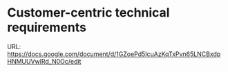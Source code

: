 # Customer-centric technical requirements

URL: https://docs.google.com/document/d/1GZoePd5IcuAzKqTxPvn65LNCBxdpHNMUUVwlRd_N0Oc/edit
